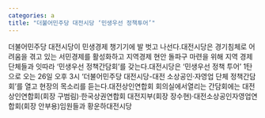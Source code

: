 ```yaml
---
categories: a
title: "더불어민주당 대전시당 ‘민생우선 정책투어’"
---
```

더불어민주당 대전시당이 민생경제 챙기기에 발 벗고 나선다.대전시당은 경기침체로 어려움을 겪고 있는 서민경제를 활성화하고 지역경제 현안 돌파구 마련을 위해 지역 경제 단체들과 잇따라 ‘민생우선 정책간담회’를 갖는다.대전시당은 ‘민생우선 정책 투어’ 1탄으로 오는 26일 오후 3시 ‘더불어민주당 대전시당-대전 소상공인·자영업 단체 정책간담회’를 열고 현장의 목소리를 듣는다.대전상인연합회 회의실에서열리는 간담회에는 대전상인연합회(회장 구범림)·한국상권연합회 대전지부(회장 장수현)·대전소상공인자영업연합회(회장 안부용)임원들과 황운하대전시당